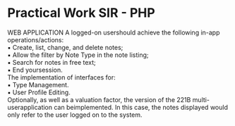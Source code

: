 # Practical Work SIR - PHP
WEB APPLICATION
A logged-on usershould achieve the following in-app operations/actions:
</br>
▪ Create, list, change, and delete notes;
</br>
▪ Allow the filter by Note Type in the note listing;</br>
▪ Search for notes in free text;</br>
▪ End yoursession.</br>
The implementation of interfaces for:</br>
▪ Type Management.</br>
▪ User Profile Editing.</br>
Optionally, as well as a valuation factor, the version of the 221B multi-userapplication can
beimplemented. In this case, the notes displayed would only refer to the user logged on to the system.
